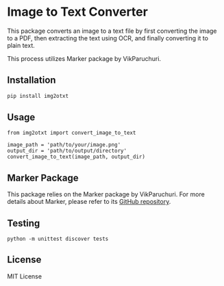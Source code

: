 # Image to Text Converter

This package converts an image to a text file by first converting the image to a PDF, then extracting the text using OCR, and finally converting it to plain text.

This process utilizes Marker package by VikParuchuri.

## Installation

```sh
pip install img2otxt
```

## Usage

```
from img2otxt import convert_image_to_text

image_path = 'path/to/your/image.png'
output_dir = 'path/to/output/directory'
convert_image_to_text(image_path, output_dir)

```

## Marker Package

This package relies on the Marker package by VikParuchuri. For more details about Marker, please refer to its [GitHub repository](https://github.com/VikParuchuri/marker).

## Testing

```
python -m unittest discover tests
```

## License

MIT License
